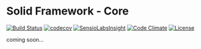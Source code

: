 # Solid Framework - Core

[![Build Status](https://travis-ci.org/solid-framework/core.svg?branch=master)](https://travis-ci.org/solid-framework/core)
[![codecov](https://codecov.io/gh/solid-framework/core/branch/master/graph/badge.svg)](https://codecov.io/gh/solid-framework/core)
[![SensioLabsInsight](https://insight.sensiolabs.com/projects/6e8c5aee-c6e2-4f5b-9d17-c72a4d2b0816/mini.png)](https://insight.sensiolabs.com/projects/6e8c5aee-c6e2-4f5b-9d17-c72a4d2b0816)
[![Code Climate](https://codeclimate.com/github/solid-framework/core/badges/gpa.svg)](https://codeclimate.com/github/solid-framework/core)
[![License](https://poser.pugx.org/solid-framework/core/license)](https://packagist.org/packages/solid-framework/core)

coming soon...
